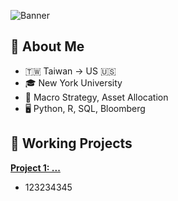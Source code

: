 ![Banner](https://github.com/wayne-kuanghui-shen/wayne-kuanghui-shen/blob/main/banner.png)

<h2>👤 About Me </h2>

- 🇹🇼 Taiwan -> US 🇺🇸
- 🎓 New York University
- 💼 Macro Strategy, Asset Allocation
- 🖥 Python, R, SQL, Bloomberg

<h2>📂 Working Projects</h2>

<b>[Project 1: ...](https://www.youtube.com/watch?v=a83ASGn_V_s)</b>
- 123234345
